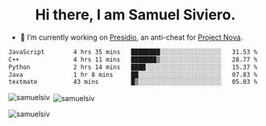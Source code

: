 <h1 align="center">Hi there, I am Samuel Siviero.</h1>

- 🔭 I’m currently working on [Presidio](https://presidio.ac), an anti-cheat for [Project Nova](https://discord.gg/novafn).

<!--START_SECTION:waka-->

```txt
JavaScript        4 hrs 35 mins   ████████░░░░░░░░░░░░░░░░░   31.53 %
C++               4 hrs 11 mins   ███████▒░░░░░░░░░░░░░░░░░   28.77 %
Python            2 hrs 14 mins   ████░░░░░░░░░░░░░░░░░░░░░   15.37 %
Java              1 hr 8 mins     ██░░░░░░░░░░░░░░░░░░░░░░░   07.83 %
textmate          43 mins         █▒░░░░░░░░░░░░░░░░░░░░░░░   05.03 %
```

<!--END_SECTION:waka-->

<p><img align="left" src="https://github-readme-stats.vercel.app/api/top-langs?username=samuelsiv&show_icons=true&locale=en&layout=compact&theme=radical" alt="samuelsiv" /></p>

<p>&nbsp;<img align="center" src="https://github-readme-stats.vercel.app/api?username=samuelsiv&show_icons=true&locale=en&theme=radical" alt="samuelsiv" /></p>
<p align="left"> <img src="https://komarev.com/ghpvc/?username=samuelsiv&label=Profile%20views&color=0e75b6&style=flat" alt="samuelsiv" /> </p>

